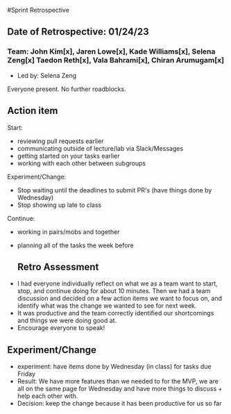 #Sprint Retrospective
## Date of Retrospective: 01/24/23
### Team: John Kim[x],  Jaren Lowe[x],  Kade Williams[x], Selena Zeng[x] Taedon Reth[x], Vala Bahrami[x], Chiran Arumugam[x]
* Led by: Selena Zeng


Everyone present. No further roadblocks.

## Action item

Start:
- reviewing pull requests earlier
- communicating outside of lecture/lab via Slack/Messages
- getting started on your tasks earlier
- working with each other between subgroups

Experiment/Change:
- Stop waiting until the deadlines to submit PR's (have things done by Wednesday)
- Stop showing up late to class

Continue:
- working in pairs/mobs and together
- planning all of the tasks the week before

  ## Retro Assessment

* I had everyone individually reflect on what we as a team want to start, stop, and continue doing for about 10 minutes. Then we had a team discussion and decided on a few action items we want to focus on, and identify what was the change we wanted to see for next week.
* It was productive and the team correctly identified our shortcomings and things we were doing good at. 
* Encourage everyone to speak!

## Experiment/Change
- experiment: have items done by Wednesday (in class) for tasks due Friday
- Result: We have more features than we needed to for the MVP, we are all on the same page for Wednesday and have more things to discuss + help each other with.
- Decision: keep the change because it has been productive for us so far

